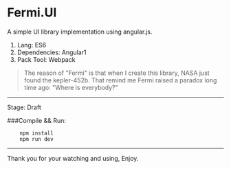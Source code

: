 # Fermi.UI

A simple UI library implementation using angular.js.


1. Lang: ES6
2. Dependencies: Angular1
3. Pack Tool: Webpack

> The reason of "Fermi" is that when I create this library, NASA just found the kepler-452b. That remind me Fermi raised a paradox long time ago: "Where is everybody?"

-------------------

Stage: Draft

###Compile && Run:
```
    npm install
    npm run dev
```


---------
Thank you for your watching and using, Enjoy.
